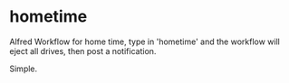 hometime
========

Alfred Workflow for home time, type in 'hometime' and the workflow will eject all drives, then post a notification. 

Simple. 
